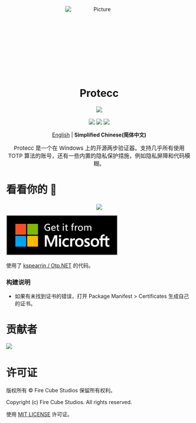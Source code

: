 <div align="center">
<img src="https://store-images.s-microsoft.com/image/apps.299.14273821654312693.8dbd6f2d-c24c-4a0d-b1e7-e76da9a48306.262a77d4-c2a5-40f4-bdea-2e4c7849f556" alt="Picture" style="display: block; margin: 0 auto; height: 180px;width:185px"/>
</div>

<div align="center">
<h1>Protecc</h1>

<a href="https://github.com/FireCubeStudios/Protecc"><img src="https://img.shields.io/badge/欢迎您的-贡献-green"></a> 

<a href="https://github.com/FireCubeStudios/Protecc/issues"><img src="https://img.shields.io/github/issues/FireCubeStudios/Protecc"></a>
<a href="https://github.com/FireCubeStudios/Protecc/fork"><img src="https://img.shields.io/github/forks/FireCubeStudios/Protecc"></a>
<a href="https://github.com/FireCubeStudios/Protecc/stargazers/"><img src="https://img.shields.io/github/stars/FireCubeStudios/Protecc"></a>

[English](README.md) | **Simplified Chinese(简体中文)**

<p style="font-size:15px;">Protecc 是一个在 Windows 上的开源两步验证器。支持几乎所有使用 TOTP 算法的账号，还有一些内置的隐私保护措施，例如隐私屏障和代码模糊。</p>
</div>


# 看看你的 👀

<p align="center">
  <img align="center" src="https://store-images.s-microsoft.com/image/apps.36005.14273821654312693.614a2153-2264-4640-872a-02a2690944dd.0647a0bf-af72-4d44-b0c9-7e097abaa082">
  </p>

<a href="https://apps.microsoft.com/store/detail/protecc-2fa-client/9PJX91M06TZS"><img width="60%" src="asset\Get_it_from_Microsoft_Badge.svg" alt="从微软商店下载 Protecc"></a>

使用了 [kspearrin / Otp.NET](https://github.com/kspearrin/Otp.NET) 的代码。
  
  ### 构建说明
  - 如果有未找到证书的错误，打开 Package Manifest > Certificates 生成自己的证书。

# 贡献者

<a href="https://github.com/FireCubeStudios/Protecc/graphs/contributors">
  <img src="https://contrib.rocks/image?repo=FireCubeStudios/Protecc" />
</a>

# 许可证

版权所有 © Fire Cube Studios 保留所有权利。

Copyright (c) Fire Cube Studios. All rights reserved.

使用 [MIT LICENSE](LICENSE.txt) 许可证。


